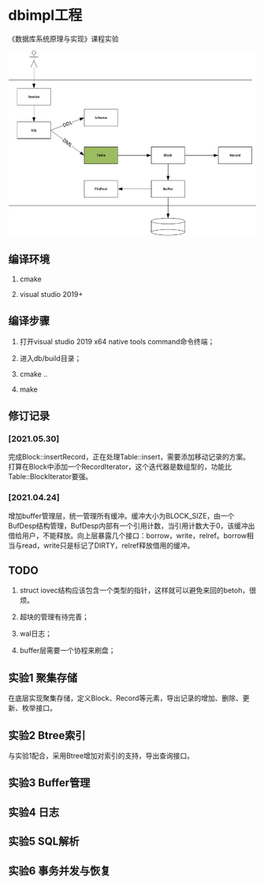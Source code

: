 # dbimpl工程

《数据库系统原理与实现》课程实验

![系统构架](docs/img/arch.png)

## 编译环境

1. cmake

2. visual studio 2019+

## 编译步骤

1. 打开visual studio 2019 x64 native tools command命令终端；

2. 进入db/build目录；

3. cmake ..

4. make

## 修订记录

### [2021.05.30]

完成Block::insertRecord，正在处理Table::insert，需要添加移动记录的方案。打算在Block中添加一个RecordIterator，这个迭代器是数组型的，功能比Table::BlockIterator要强。

### [2021.04.24]

增加buffer管理层，统一管理所有缓冲。缓冲大小为BLOCK_SIZE，由一个BufDesp结构管理，BufDesp内部有一个引用计数，当引用计数大于0，该缓冲出借给用户，不能释放。向上层暴露几个接口：borrow，write，relref。borrow相当与read，write只是标记了DIRTY，relref释放借用的缓冲。

## TODO

1. struct iovec结构应该包含一个类型的指针，这样就可以避免来回的betoh，很烦。

2. 超块的管理有待完善；

3. wal日志；

4. buffer层需要一个协程来刷盘；

## 实验1 聚集存储

在底层实现聚集存储，定义Block、Record等元素，导出记录的增加、删除、更新、枚举接口。

## 实验2 Btree索引

与实验1配合，采用Btree增加对索引的支持，导出查询接口。

## 实验3 Buffer管理

## 实验4 日志

## 实验5 SQL解析

## 实验6 事务并发与恢复

